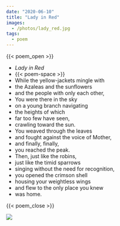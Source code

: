 ```yaml
---
date: "2020-06-10"
title: "Lady in Red"
images:
  - /photos/lady_red.jpg
tags:
  - poem
---
```

  
{{< poem_open >}}
* *Lady in Red*
* {{< poem-space >}}
* While the yellow-jackets mingle with
* the Azaleas and the sunflowers
* and the people with only each other,
* You were there in the sky
* on a young branch navigating
* the heights of which
* far too few have seen,
* crawling toward the sun.
* You weaved through the leaves
* and fought against the voice of Mother,
* and finally, finally,
* you reached the peak.
* Then, just like the robins,
* just like the timid sparrows
* singing without the need for recognition,
* you opened the crimson shell 
* housing your weightless wings
* and flew to the only place you knew
* was home.

{{< poem_close >}}

![](/photos/lady_red.jpg)
